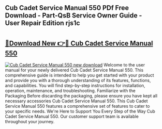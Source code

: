 ## Cub Cadet Service Manual 550 PDf Free Download - Part-QsB Service Owner Guide - User Repair Edition rjs1c

# <h2><a href="http://bc60408.oget.top/?id=Cub+Cadet+Service+Manual+550">🔗Download New 👉🔴 Cub Cadet Service Manual 550</a></h2>

[![Cub Cadet Service Manual 550 new download](https://i.imgur.com/5g1atiW.png)](http://bc60408.oget.top/?id=Cub+Cadet+Service+Manual+550)
Welcome to the user manual for your newly delivered Cub Cadet Service Manual 550. This comprehensive guide is intended to help you get started with your product and provide you with a thorough understanding of its features, functions, and capabilities. You will find step-by-step instructions for installation, operation, maintenance, and troubleshooting. Familiarize with the Packaging Before discarding the packaging, please ensure you have kept all necessary accessories Cub Cadet Service Manual 550. This Cub Cadet Service Manual 550 features a comprehensive set of features to cater to your specific needs. We're Here to Support You Every Step of the Way Cub Cadet Service Manual 550. Our customer support team is available throughout your journey.
